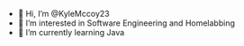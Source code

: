- 👋 Hi, I’m @KyleMccoy23
- 👀 I’m interested in Software Engineering and Homelabbing
- 🌱 I’m currently learning Java

<!---
KyleMccoy23/KyleMccoy23 is a ✨ special ✨ repository because its `README.md` (this file) appears on your GitHub profile.
You can click the Preview link to take a look at your changes.
--->
